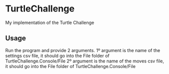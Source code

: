 # TurtleChallenge

My implementation of the Turtle Challenge

## Usage

Run the program and provide 2 arguments.
1º argument is the name of the settings csv file, it should go into the File folder of TurtleChallenge.Console/File 
2º argument is the name of the moves csv file, it should go into the File folder of TurtleChallenge.Console/File 
